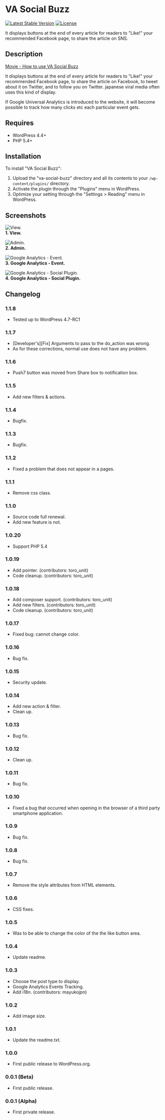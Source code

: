 VA Social Buzz
==============================

[![Latest Stable Version](https://poser.pugx.org/visualive/va-social-buzz/v/stable)](https://packagist.org/packages/visualive/va-social-buzz)
[![License](https://poser.pugx.org/visualive/va-social-buzz/license)](https://packagist.org/packages/visualive/va-social-buzz)

It displays buttons at the end of every article for readers to "Like!" your recommended Facebook page, to share the article on SNS.

## Description

[Movie - How to use VA Social Buzz](https://vimeo.com/185254343)

It displays buttons at the end of every article for readers to "Like!" your recommended Facebook page, to share the article on Facebook, to tweet about it on Twitter, and to follow you on Twitter. japanese viral media often uses this kind of display.

If Google Universal Analytics is introduced to the website, it will become possible to track how many clicks etc each particular event gets.

## Requires
* WordPress 4.4+
* PHP 5.4+  

## Installation

To install "VA Social Buzz":

1. Upload the "va-social-buzz" directory and all its contents to your `/wp-content/plugins/` directory.
2. Activate the plugin through the "Plugins" menu in WordPress.
3. Optimize your setting through the "Settings > Reading" menu in WordPress.

## Screenshots

![View.](./screenshot-1.png)  
**1. View.**

![Admin.](./screenshot-2.png)  
**2. Admin.**

![Google Analytics - Event.](./screenshot-3.png)  
**3. Google Analytics - Event.**

![Google Analytics - Social Plugin.](./screenshot-4.png)  
**4. Google Analytics - Social Plugin.**

## Changelog

### 1.1.8
* Tested up to WordPress 4.7-RC1

### 1.1.7
* [Developer's][Fix] Arguments to pass to the do_action was wrong.
* As for these corrections, normal use does not have any problem.

### 1.1.6

* Push7 button was moved from Share box to notification box.

### 1.1.5

* Add new filters & actions.

### 1.1.4

* Bugfix.

### 1.1.3

* Bugfix.

### 1.1.2
* Fixed a problem that does not appear in a pages.

### 1.1.1
* Remove css class.

### 1.1.0
* Source code full renewal.
* Add new feature is not.

### 1.0.20
* Support PHP 5.4

### 1.0.19
* Add pointer. (contributors: toro_unit)
* Code cleanup. (contributors: toro_unit)

### 1.0.18
* Add composer support. (contributors: toro_unit)
* Add new filters. (contributors: toro_unit)
* Code cleanup. (contributors: toro_unit)

### 1.0.17
* Fixed bug: cannot change color.

### 1.0.16
* Bug fix.

### 1.0.15
* Security update.

### 1.0.14
* Add new action & filter.
* Clean up.

### 1.0.13
* Bug fix.


### 1.0.12
* Clean up.

### 1.0.11
* Bug fix.

### 1.0.10
* Fixed a bug that occurred when opening in the browser of a third party smartphone application.

### 1.0.9
* Bug fix.

### 1.0.8
* Bug fix.

### 1.0.7
* Remove the style attributes from HTML elements.

### 1.0.6
* CSS fixes.

### 1.0.5
* Was to be able to change the color of the the like button area.

### 1.0.4
* Update readme.

### 1.0.3
* Choose the post type to display.
* Google Analytics Events Tracking.
* Add i18n. (contributors: mayukojpn)

### 1.0.2
* Add image size.

### 1.0.1
* Update the readme.txt.

### 1.0.0
* First public release to WordPress.org.

### 0.0.1 (Beta)
* First public release.

### 0.0.1 (Alpha)
* First private release.
